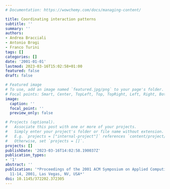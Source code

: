 ```yaml
---
# Documentation: https://wowchemy.com/docs/managing-content/

title: Coordinating interaction patterns
subtitle: ''
summary: ''
authors:
- Andrea Bracciali
- Antonio Brogi
- Franco Turini
tags: []
categories: []
date: '2001-01-01'
lastmod: 2023-03-16T15:02:58+01:00
featured: false
draft: false

# Featured image
# To use, add an image named `featured.jpg/png` to your page's folder.
# Focal points: Smart, Center, TopLeft, Top, TopRight, Left, Right, BottomLeft, Bottom, BottomRight.
image:
  caption: ''
  focal_point: ''
  preview_only: false

# Projects (optional).
#   Associate this post with one or more of your projects.
#   Simply enter your project's folder or file name without extension.
#   E.g. `projects = ["internal-project"]` references `content/project/deep-learning/index.md`.
#   Otherwise, set `projects = []`.
projects: []
publishDate: '2023-03-16T14:02:58.190037Z'
publication_types:
- '1'
abstract: ''
publication: '*Proceedings of the 2001 ACM Symposium on Applied Computing (SAC), March
  11-14, 2001, Las Vegas, NV, USA*'
doi: 10.1145/372202.372305
---
```

